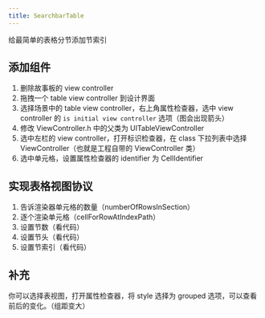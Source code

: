 ```yaml
---
title: SearchbarTable
---
```


给最简单的表格分节添加节索引

## 添加组件

1. 删除故事板的 view controller
2. 拖拽一个 table view controller 到设计界面
3. 选择场景中的 table view controller，右上角属性检查器，选中 view controller 的 `is initial view controller` 选项（图会出现箭头）
4. 修改 ViewController.h 中的父类为 UITableViewController
5. 选中左栏的 view controller，打开标识检查器，在 class 下拉列表中选择 ViewController（也就是工程自带的 ViewController 类）
6. 选中单元格，设置属性检查器的 identifier 为 CellIdentifier

## 实现表格视图协议

1. 告诉渲染器单元格的数量（numberOfRowsInSection）
2. 逐个渲染单元格（cellForRowAtIndexPath）
3. 设置节数（看代码）
4. 设置节头（看代码）
5. 设置节索引（看代码）

## 补充

你可以选择表视图，打开属性检查器，将 style 选择为 grouped 选项，可以查看前后的变化。（组距变大）